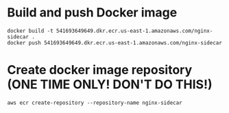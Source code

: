 # Build and push Docker image
```
docker build -t 541693649649.dkr.ecr.us-east-1.amazonaws.com/nginx-sidecar .
docker push 541693649649.dkr.ecr.us-east-1.amazonaws.com/nginx-sidecar
```

# Create docker image repository (ONE TIME ONLY! DON'T DO THIS!)
```
aws ecr create-repository --repository-name nginx-sidecar
```
